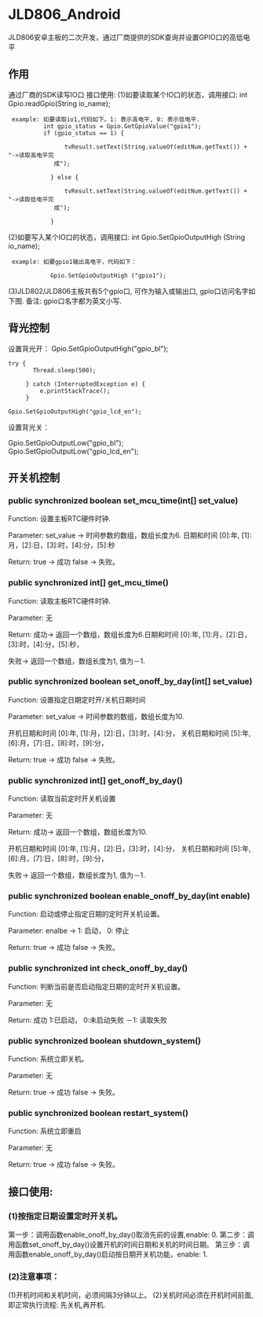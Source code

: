 # JLD806_Android
JLD806安卓主板的二次开发，通过厂商提供的SDK查询并设置GPIO口的高低电平
## 作用
通过厂商的SDK读写IO口
接口使用: 
(1)如要读取某个IO口的状态，调用接口: int Gpio.readGpio(String io_name); 
 
     example: 如要读取io1,代码如下。1: 表示高电平, 0: 表示低电平.
              int gpio_status = Gpio.GetGpioValue("gpio1");
			  if (gpio_status == 1) {

					tvResult.setText(String.valueOf(editNum.getText()) + "->读取高电平完 
                 成");
					
				} else {

					tvResult.setText(String.valueOf(editNum.getText()) + "->读取低电平完
                 成");
					
				}

 (2)如要写入某个IO口的状态，调用接口: int Gpio.SetGpioOutputHigh (String io_name); 

     example: 如要gpio1输出高电平，代码如下：
                
			 	Gpio.SetGpioOutputHigh ("gpio1");    

(3)JLD802/JLD806主板共有5个gpio口, 可作为输入或输出口, gpio口访问名字如下图.
    备注: gpio口名字都为英文小写.
    
## 背光控制

设置背光开：
	Gpio.SetGpioOutputHigh("gpio_bl");
	
   	try {
           Thread.sleep(500);
              
         } catch (InterruptedException e) {
             e.printStackTrace();
         }
      
    Gpio.SetGpioOutputHigh("gpio_lcd_en");


设置背光关：

Gpio.SetGpioOutputLow("gpio_bl");
Gpio.SetGpioOutputLow("gpio_lcd_en");



## 开关机控制
### public synchronized boolean set_mcu_time(int[] set_value)
Function:  设置主板RTC硬件时钟.

Parameter: set_value -> 时间参数的数组，数组长度为6.
日期和时间 [0]:年, [1]:月，[2]:日，[3]:时，[4]:分，[5]:秒

Return:    true -> 成功    false -> 失败。



### public synchronized int[] get_mcu_time()
Function:  读取主板RTC硬件时钟.

Parameter: 无

Return:    成功-> 返回一个数组，数组长度为6.日期和时间 [0]:年, [1]:月，[2]:日，[3]:时，[4]:分，[5]:秒，     

失败-> 返回一个数组，数组长度为1, 值为－1.




### public synchronized boolean set_onoff_by_day(int[] set_value)
Function:  设置指定日期定时开/关机日期时间

Parameter: set_value -> 时间参数的数组，数组长度为10.

开机日期和时间 [0]:年, [1]:月，[2]:日，[3]:时，[4]:分，
关机日期和时间 [5]:年, [6]:月，[7]:日，[8]:时，[9]:分，

Return:    true -> 成功    false -> 失败。



### public synchronized int[]  get_onoff_by_day()
Function:  读取当前定时开关机设置

Parameter: 无

Return:    成功-> 返回一个数组，数组长度为10.

开机日期和时间 [0]:年, [1]:月，[2]:日，[3]:时，[4]:分，
关机日期和时间 [5]:年, [6]:月，[7]:日，[8]:时，[9]:分，

失败-> 返回一个数组，数组长度为1, 值为－1.




### public synchronized  boolean  enable_onoff_by_day(int enable)
Function:  启动或停止指定日期的定时开关机设置。

Parameter: enalbe -> 1: 启动，  0: 停止

Return:    true -> 成功    false -> 失败。



### public  synchronized int check_onoff_by_day()
Function:  判断当前是否启动指定日期的定时开关机设置。

Parameter: 无

Return:    成功  1:已启动， 0:未启动失败 －1: 读取失败


### public synchronized boolean shutdown_system()
Function:  系统立即关机。

Parameter:  无

Return:     true -> 成功    false -> 失败。


### public synchronized boolean restart_system()
Function:  系统立即重启

Parameter:  无

Return:     true -> 成功    false -> 失败。




## 接口使用:
### (1)按指定日期设置定时开关机。
第一步：调用函数enable_onoff_by_day()取消先前的设置,enable: 0.
第二步：调用函数set_onoff_by_day()设置开机的时间日期和关机的时间日期。
第三步：调用函数enable_onoff_by_day()启动按日期开关机功能，enable: 1.


### (2)注意事项：
(1)开机时间和关机时间，必须间隔3分钟以上。
(2)关机时间必须在开机时间前面, 即正常执行流程: 先关机,再开机.




